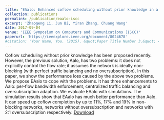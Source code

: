 ```yaml
---
title: "EAalo: Enhanced coflow scheduling without prior knowledge in a datacenter network"
collection: publications
permalink: /publication/eaalo-iscc
excerpt: 'Zhaogeng Li, Jun Bi, Yiran Zhang, Chuang Wang'
date: 2017-09-04
venue: 'IEEE Symposium on Computers and Communications (ISCC)'
paperurl: 'https://ieeexplore.ieee.org/document/8024678'
#citation: 'Your Name, You. (2015). &quot;Paper Title Number 3.&quot; <i>Journal 1</i>. 1(3).'
---
```



Coflow scheduling without prior knowledge has been proposed recently. However, the previous solution, Aalo, has two problems: it does not explicitly control the flow rate; it assumes the network is ideally non-blocking (with perfect traffic balancing and no oversubscription). In this paper, we show the performance loss caused by the above two problems. We propose EAalo to cope with the problems. It has three enhancements to Aalo: per-flow bandwidth enforcement, centralized traffic balancing and oversubscription adaption. We evaluate EAalo with simulations. The simulation results show that EAalo has much better performance than Aalo. It can speed up coflow completion by up to 11%, 17% and 19% in non-blocking networks, networks without oversubscription and networks with 2:1 oversubscription respectively.
[Download](https://ieeexplore.ieee.org/document/8024678)

